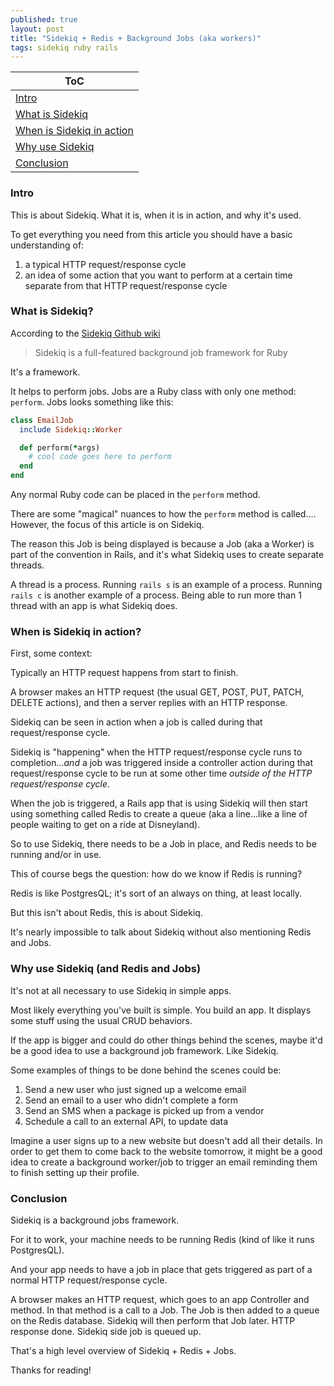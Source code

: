 ```yaml
---
published: true
layout: post
title: "Sidekiq + Redis + Background Jobs (aka workers)"
tags: sidekiq ruby rails
---
```


| ToC                                                     |
| ------------------------------------------------------- |
| [Intro](#intro)                                         |
| [What is Sidekiq](#what-is-sidekiq)                     |
| [When is Sidekiq in action](#when-is-sidekiq-in-action) |
| [Why use Sidekiq](#why-use-sidekiq-and-redis-and-jobs)  |
| [Conclusion](#conclusion)                               |

### Intro

This is about Sidekiq. What it is, when it is in action, and why it's used.

To get everything you need from this article you should have a basic understanding of:

1. a typical HTTP request/response cycle
2. an idea of some action that you want to perform at a certain time separate from that HTTP request/response cycle



### What is Sidekiq?

According to the [Sidekiq Github wiki](https://github.com/sidekiq/sidekiq/wiki)

> Sidekiq is a full-featured background job framework for Ruby

It's a framework.

It helps to perform jobs. Jobs are a Ruby class with only one method: `perform`. Jobs looks something like this:

```ruby
class EmailJob
  include Sidekiq::Worker

  def perform(*args)
    # cool code goes here to perform
  end
end
```

Any normal Ruby code can be placed in the `perform` method.

There are some "magical" nuances to how the `perform` method is called.... However, the focus of this article is on Sidekiq.

The reason this Job is being displayed is because a Job (aka a Worker) is part of the convention in Rails, and it's what Sidekiq uses to create separate threads.

A thread is a process. Running `rails s` is an example of a process. Running `rails c` is another example of a process. Being able to run more than 1 thread with an app is what Sidekiq does.

### When is Sidekiq in action?

First, some context:

Typically an HTTP request happens from start to finish.

A browser makes an HTTP request (the usual GET, POST, PUT, PATCH, DELETE actions), and then a server replies with an HTTP response.

Sidekiq can be seen in action when a job is called during that request/response cycle.

Sidekiq is "happening" when the HTTP request/response cycle runs to completion..._and_ a job was triggered inside a controller action during that request/response cycle to be run at some other time _outside of the HTTP request/response cycle_.


When the job is triggered, a Rails app that is using Sidekiq will then start using something called Redis to create a queue (aka a line...like a line of people waiting to get on a ride at Disneyland).

So to use Sidekiq, there needs to be a Job in place, and Redis needs to be running and/or in use.

This of course begs the question: how do we know if Redis is running?

Redis is like PostgresQL; it's sort of an always on thing, at least locally.

But this isn't about Redis, this is about Sidekiq.

It's nearly impossible to talk about Sidekiq without also mentioning Redis and Jobs.

### Why use Sidekiq (and Redis and Jobs)

It's not at all necessary to use Sidekiq in simple apps.

Most likely everything you've built is simple. You build an app. It displays some stuff using the usual CRUD behaviors.

If the app is bigger and could do other things behind the scenes, maybe it'd be a good idea to use a background job framework. Like Sidekiq.

Some examples of things to be done behind the scenes could be:

1. Send a new user who just signed up a welcome email
2. Send an email to a user who didn't complete a form
3. Send an SMS when a package is picked up from a vendor
3. Schedule a call to an external API, to update data

Imagine a user signs up to a new website but doesn't add all their details. In order to get them to come back to the website tomorrow, it might be a good idea to create a background worker/job to trigger an email reminding them to finish setting up their profile.

### Conclusion

Sidekiq is a background jobs framework.

For it to work, your machine needs to be running Redis (kind of like it runs PostgresQL).

And your app needs to have a job in place that gets triggered as part of a normal HTTP request/response cycle.

A browser makes an HTTP request, which goes to an app Controller and method. In that method is a call to a Job. The Job is then added to a queue on the Redis database. Sidekiq will then perform that Job later. HTTP response done. Sidekiq side job is queued up.

That's a high level overview of Sidekiq + Redis + Jobs.

Thanks for reading!